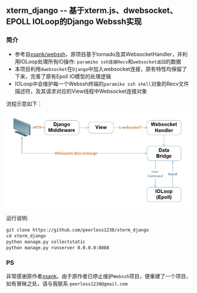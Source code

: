 ## xterm_django -- 基于xterm.js、dwebsocket、EPOLL IOLoop的Django Webssh实现


### 简介
- 参考自[xsank/webssh](https://github.com/xsank/webssh)，原项目基于tornado及其WebsocketHandler，并利用IOLoop处理所有IO操作: `paramiko ssh连接Recv`和`websocket返回`的数据
- 本项目利用`dwebsocket`在`Django`中加入websocket连接，原有特性均保留了下来，完善了原有Epoll IO模型的处理逻辑
- IOLoop中会维护每一个Webssh终端的`paramiko ssh shell`对象的Recv文件描述符，及其请求对应的View线程中Websocket连接对象

流程示意如下：

![xterm_dwebsocket_epoll.jpg](https://github.com/peerless1230/static_files/blob/master/xterm_dwebsocket_epoll.jpg)

运行说明:
```
git clone https://github.com/peerless1230/xterm_django
cd xterm_django
python manage.py collectstatic
python manage.py runserver 0.0.0.0:8088
```

### PS
非常感谢原作者[xsank](https://github.com/xsank)。由于原作者已停止维护`Webssh`项目，便重建了一个项目，如有冒昧之处，请与我联系 `peerless1230@gmail.com`
